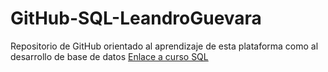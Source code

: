 # GitHub-SQL-LeandroGuevara
Repositorio de GitHub orientado al aprendizaje de esta plataforma como al desarrollo de base de datos 
[Enlace a curso SQL](https://www.tutorialesprogramacionya.com/sqlserverya/)
